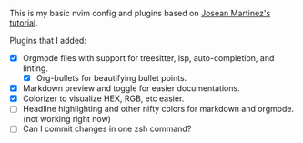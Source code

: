 This is my basic nvim config and plugins based on [Josean Martinez's tutorial](https://www.youtube.com/watch?v=vdn_pKJUda8).

Plugins that I added:

- [x] Orgmode files with support for treesitter, lsp, auto-completion, and linting.
  - [x] Org-bullets for beautifying bullet points.
- [x] Markdown preview and toggle for easier documentations.
- [x] Colorizer to visualize HEX, RGB, etc easier.
- [ ] Headline highlighting and other nifty colors for markdown and orgmode. (not working right now)
- [ ] Can I commit changes in one zsh command?
